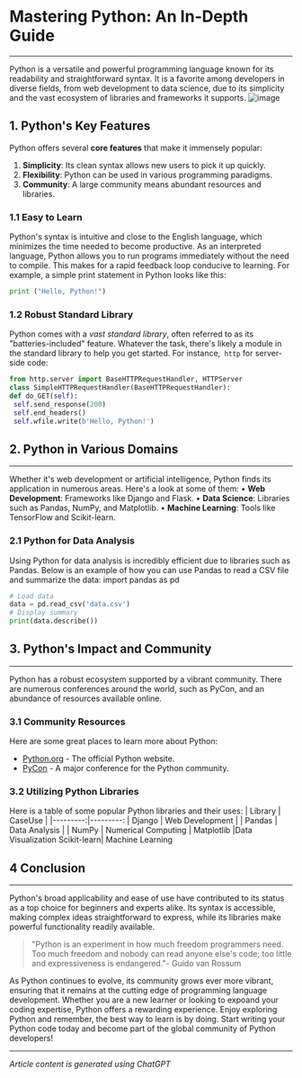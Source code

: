 # Mastering Python: An In-Depth Guide
-----------------------------------------------
 Python is a versatile and powerful programming language known for its readability and straightforward syntax. It is a favorite among developers in diverse fields, from web development 
 to data science, due to its simplicity and the vast ecosystem of libraries and frameworks it supports. 
 ![image](https://www.python.org/static/img/python-logo@2x.png)
## 1. Python's Key Features
Python offers several **core features** that make it immensely popular:
1. **Simplicity**: Its clean syntax allows new users to pick it up quickly.
2. **Flexibility**: Python can be used in various programming paradigms.
3. **Community**: A large community means abundant resources and libraries.
### 1.1 Easy to Learn
Python's syntax is intuitive and close to the English language, which minimizes the time needed to
become productive. As an interpreted language, Python allows you to run programs immediately
without the need to compile. This makes for a rapid feedback loop conducive to learning. For
example, a simple print statement in Python looks like this:
```python
print ("Hello, Python!")
```
### 1.2 Robust Standard Library
Python comes with a *vast standard library*, often referred to as its "batteries-included" feature.
Whatever the task, there's likely a module in the standard library to help you get
started. For
instance,``` http``` for server-side code:
```python 
from http.server import BaseHTTPRequestHandler, HTTPServer
class SimpleHTTPRequestHandler(BaseHTTPRequestHandler):
def do_GET(self):
 self.send_response(200)
 self.end_headers()
 self.wfile.write(b'Hello, Python!')
``` 
## 2. Python in Various Domains
---------------------------------------------------------------------
Whether it's web development or artificial intelligence, Python finds its application in numerous
areas. Here's a look at some of them:
• **Web Development**: Frameworks like Django and Flask.
• **Data Science**: Libraries such as Pandas, NumPy, and Matplotlib.
• **Machine Learning**: Tools like TensorFlow and Scikit-learn.
### 2.1 Python for Data Analysis
Using Python for data analysis is incredibly efficient due to libraries such as Pandas. Below is an
example of how you can use Pandas to read a CSV file and summarize the data:
import pandas as pd
```python 
# Load data
data = pd.read_csv('data.csv')
# Display summary
print(data.describe())
```
## 3. Python's Impact and Community
-----------------------------------------------------------------
Python has a robust ecosystem supported by a vibrant community. There are numerous
conferences around the world, such as PyCon, and an abundance of resources available online.
### 3.1 Community Resources
Here are some great places to learn more about Python:

- [Python.org](https://www.python.org/) - The official Python website.
- [PyCon](https://pycon.org/) - A major conference for the Python community.
### 3.2 Utilizing Python Libraries
Here is a table of some popular Python libraries and their uses:
| Library | CaseUse |
|---------:|---------:
| Django | Web Development |
| Pandas | Data Analysis  |
| NumPy | Numerical Computing |
Matplotlib |Data Visualization
Scikit-learn| Machine Learning
## 4 Conclusion
-------------------------------------------------------------------
Python's broad applicability and ease of use have contributed to its status as a top choice for
beginners and experts alike. Its syntax is accessible, making complex ideas straightforward to
express, while its libraries make powerful functionality readily available.
> "Python is an experiment in how much freedom programmers need. Too much freedom and
nobody can read anyone else's code; too little and expressiveness is endangered."- Guido van Rossum

As Python continues to evolve, its community 
grows ever more vibrant, ensuring that it remains at the cutting edge of programming language development. Whether you are a new learner or looking to expoand your coding expertise, Python offers a rewarding experience. 
Enjoy exploring Python and remember, the best way to learn is by doing. Start writing your Python code today and become part of the global community of Python developers! 

-------------------------------------------------
*Article content is generated using ChatGPT* 